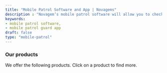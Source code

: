 ```yaml
---
title: "Mobile Patrol Software and App | Novagems"
description : "Novagem’s mobile patrol software will allow you to check the immediate visibility into the location and operations of mobile patrols. Book a free demo now."
keywords:
- mobile patrol software, 
- mobile patrol guard app 
draft: false
type: "mobile-patrol"
---
```


### Our products

We offer the following products. Click on a product to find more. 